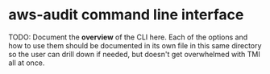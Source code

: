 # aws-audit command line interface

TODO: Document the **overview** of the CLI here. Each of the options and how to use them should be documented in its own file in this same directory so the user can drill down if needed, but doesn't get overwhelmed with TMI all at once.
